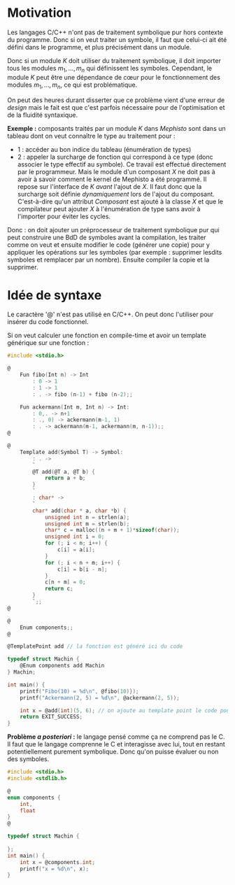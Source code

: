 # Motivation

Les langages C/C++ n'ont pas de traitement symbolique pur hors contexte du programme. Donc si on veut traiter un symbole, il faut que celui-ci ait été défini dans le programme, et plus précisément dans un module.

Donc si un module $K$ doit utiliser du traitement symbolique, il doit importer tous les modules $m_1, \dots, m_n$ qui définissent les symboles. Cependant, le module $K$ peut être une dépendance de cœur pour le fonctionnement des modules $m_1, \dots, m_n$, ce qui est problématique.

On peut des heures durant disserter que ce problème vient d'une erreur de *design* mais le fait est que c'est parfois nécessaire pour de l'optimisation et de la fluidité syntaxique.

**Exemple :** composants traités par un module $K$ dans *Mephisto* sont dans un tableau dont on veut connaître le type au traitement pour :
- 1 : accéder au bon indice du tableau (énumération de types)
- 2 : appeler la surcharge de fonction qui correspond à ce type (donc associer le type effectif au symbole). Ce travail est effectué directement par le programmeur.
Mais le module d'un composant $X$ ne doit pas à avoir à savoir comment le kernel de Mephisto a été programmé. Il repose sur l'interface de $K$ *avant* l'ajout de $X$. Il faut donc que la surcharge soit définie *dynamiquement* lors de l'ajout du composant. C'est-à-dire qu'un attribut *Composant* est ajouté à la classe $X$ et que le compilateur peut  ajouter $X$ à l'énumération de type sans avoir à l'importer pour éviter les cycles.

Donc : on doit ajouter un préprocesseur de traitement symbolique pur qui peut construire une BdD de symboles avant la compilation, les traiter comme on veut et ensuite modifier le code (générer une copie) pour y appliquer les opérations sur les symboles (par exemple : supprimer lesdits symboles et remplacer par un nombre). Ensuite compiler la copie et la supprimer.

# Idée de syntaxe
Le caractère '@' n'est pas utilisé en C/C++. On peut donc l'utiliser pour insérer du code fonctionnel.

Si on veut calculer une fonction en compile-time et avoir un template générique sur une fonction :
```C
#include <stdio.h>

@
	Fun fibo(Int n) -> Int
		: 0 -> 1
		: 1 -> 1
		: . -> fibo (n-1) + fibo (n-2);;

	Fun ackermann(Int m, Int n) -> Int:
		: 0,. -> n+1
		: ., 0) -> ackermann(m-1, 1)
		: . -> ackermann(m-1, ackermann(m, n-1));;
@

@
	Template add(Symbol T) -> Symbol:
		: . ->
		`
		@T add(@T a, @T b) {
			return a + b;
		}
		`
		: char* ->
		`
		char* add(char * a, char *b) {
			unsigned int n = strlen(a);
			unsigned int m = strlen(b);
			char* c = malloc((n + m + 1)*sizeof(char));
			unsigned int i = 0;
			for (; i < n; i++) {
				c[i] = a[i];
			}
			for (; i < n + m; i++) {
				c[i] = b[i - n];
			}
			c[n + m] = 0;
			return c;
		}
		`;;
@

@
	Enum components;;
@

@TemplatePoint add // la fonction est généré ici du code 

typedef struct Machin {
	@Enum components add Machin
} Machin;

int main() {
	printf("Fibo(10) = %d\n", @fibo(10)});
	printf("Ackermann(2, 5) = %d\n", @ackermann(2, 5));

	int x = @add(int)(5, 6); // on ajoute au template point le code pour int si pas encore existant et on remplace ici par l'appel à ce code, c'est-à-dire la signature du template
	return EXIT_SUCCESS;
}
```

**Problème *a posteriori* :** le langage pensé comme ça ne comprend pas le C. Il faut que le langage comprenne le C et interagisse avec lui, tout en restant potentiellement purement symbolique. Donc qu'on puisse évaluer ou non des symboles.

```C
#include <stdio.h>
#include <stdlib.h>

@
enum components {
	int,
	float
}
@

typedef struct Machin {
	
};
int main() {
	int x = @components.int;
	printf("x = %d\n", x);
}
```